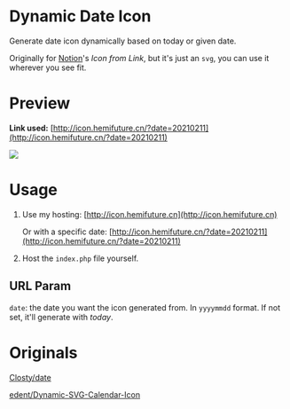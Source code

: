 # Dynamic Date Icon
Generate date icon dynamically based on today or given date.

Originally for [Notion](https://www.notion.so/)'s *Icon from Link*, but it's just an `svg`, you can use it wherever you see fit.

# Preview

**Link used:** [http://icon.hemifuture.cn/?date=20210211](http://icon.hemifuture.cn/?date=20210211)

![](http://icon.hemifuture.cn/?date=20210211)

# Usage

1. Use my hosting: [http://icon.hemifuture.cn](http://icon.hemifuture.cn)
    
    Or with a specific date: [http://icon.hemifuture.cn/?date=20210211](http://icon.hemifuture.cn/?date=20210211)

2. Host the `index.php` file yourself.

## URL Param

`date`: the date you want the icon generated from. In `yyyymmdd` format. If not set, it'll generate with *today*.

# Originals

[Closty/date](https://github.com/closty/date)

[edent/Dynamic-SVG-Calendar-Icon](https://github.com/edent/Dynamic-SVG-Calendar-Icon)